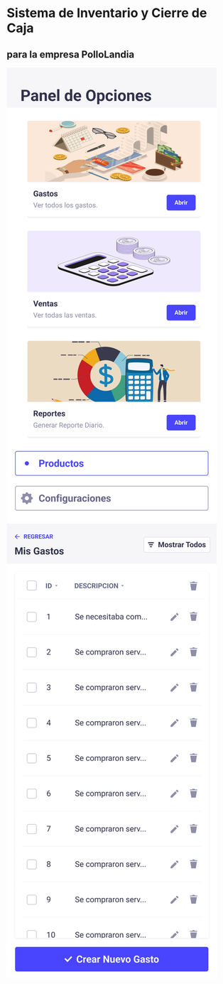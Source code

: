 # Sistema de Inventario y Cierre de Caja
## para la empresa PolloLandia

![Pantalla de Inicio](./img/template/[Content%20Manager]%20Menu.png)
![Pantalla de Gastos](./img/template/[Content%20Manager]%20View%20Expense.png)
